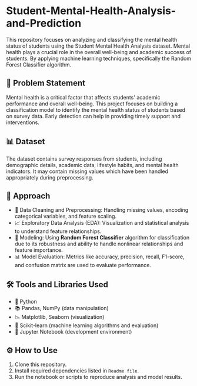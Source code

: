 # Student-Mental-Health-Analysis-and-Prediction
This repository focuses on analyzing and classifying the mental health status of students using the Student Mental Health Analysis dataset. Mental health plays a crucial role in the overall well-being and academic success of students. By applying machine learning techniques, specifically the Random Forest Classifier algorithm. 

## 📝 Problem Statement

Mental health is a critical factor that affects students' academic performance and overall well-being. This project focuses on building a classification model to identify the mental health status of students based on survey data. Early detection can help in providing timely support and interventions.

## 📊 Dataset

The dataset contains survey responses from students, including demographic details, academic data, lifestyle habits, and mental health indicators. It may contain missing values which have been handled appropriately during preprocessing.

## 🚀 Approach

- 🔄 Data Cleaning and Preprocessing: Handling missing values, encoding categorical variables, and feature scaling.
- 📈 Exploratory Data Analysis (EDA): Visualization and statistical analysis to understand feature relationships.
- 🤖 Modeling: Using **Random Forest Classifier** algorithm for classification due to its robustness and ability to handle nonlinear relationships and feature importance.
- 📊 Model Evaluation: Metrics like accuracy, precision, recall, F1-score, and confusion matrix are used to evaluate performance.

## 🛠 Tools and Libraries Used

- 🐍 Python
- 📚 Pandas, NumPy (data manipulation)
- 📉 Matplotlib, Seaborn (visualization)
- 🤖 Scikit-learn (machine learning algorithms and evaluation)
- 📓 Jupyter Notebook (development environment)

## ⚙️ How to Use

1. Clone this repository.
2. Install required dependencies listed in `Readme file`.
3. Run the notebook or scripts to reproduce analysis and model results.


